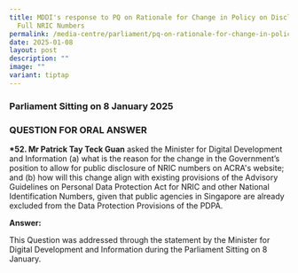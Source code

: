 ```yaml
---
title: MDDI's response to PQ on Rationale for Change in Policy on Disclosure of
  Full NRIC Numbers
permalink: /media-centre/parliament/pq-on-rationale-for-change-in-policy-on-disclosure-of-full-nric-numbers/
date: 2025-01-08
layout: post
description: ""
image: ""
variant: tiptap
---
```

<h3>Parliament Sitting on 8 January 2025</h3>
<h3>QUESTION FOR ORAL ANSWER</h3>
<p><strong>*52. Mr Patrick Tay Teck Guan</strong> asked the Minister for Digital
Development and Information (a) what is the reason for the change in the
Government’s position to allow for public disclosure of NRIC numbers on
ACRA's website; and (b) how will this change align with existing provisions
of the Advisory Guidelines on Personal Data Protection Act for NRIC and
other National Identification Numbers, given that public agencies in Singapore
are already excluded from the Data Protection Provisions of the PDPA.</p>
<p><strong>Answer: </strong>
</p>
<p>This Question was addressed through the statement by the Minister for
Digital Development and Information during the Parliament Sitting on 8
January.</p>